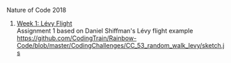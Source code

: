 Nature of Code 2018

1. [Week 1: Lévy Flight](https://alicehgsun.github.io/NOC18/LevyFlight/)
<br>Assignment 1 based on Daniel Shiffman's Lévy flight example https://github.com/CodingTrain/Rainbow-Code/blob/master/CodingChallenges/CC_53_random_walk_levy/sketch.js</br>
